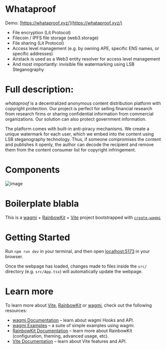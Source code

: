 # Whataproof

Demo: [https://whataproof.xyz/](https://whataproof.xyz/)

- File encryption (Lit Protocol)
- Filecoin / IPFS file storage (web3.storage)
- File sharing (Lit Protocol)
- Access level management (e.g. by owning APE, specific ENS names, or specific addresses)
- Airstack is used as a Web3 entity resolver for access level management
- And most importantly: invisible file watermarking using LSB Steganography

# Full description:
*whataproof* is a decentralized anonymous content distribution platform with copyright protection. Our project is perfect for selling financial research from research firms or sharing confidential information from commercial organizations. Our solution can also protect government information.

The platform comes with built-in anti-piracy mechanisms. We create a unique watermark for each user, which we embed into the content using LSB steganography technology. Thus, if someone compromises the content and publishes it openly, the author can decode the recipient and remove them from the content consumer list for copyright infringement.

# Components
![image](https://github.com/lourenc/whataproof/assets/6189971/642b323e-6497-46b9-9a05-2b5814d56df3)

# Boilerplate blabla

This is a [wagmi](https://wagmi.sh) + [RainbowKit](https://rainbowkit.com) + [Vite](https://vitejs.dev/) project bootstrapped with [`create-wagmi`](https://github.com/wagmi-dev/wagmi/tree/main/packages/create-wagmi)

# Getting Started

Run `npm run dev` in your terminal, and then open [localhost:5173](http://localhost:5173) in your browser.

Once the webpage has loaded, changes made to files inside the `src/` directory (e.g. `src/App.tsx`) will automatically update the webpage.

# Learn more

To learn more about [Vite](https://vitejs.dev/), [RainbowKit](https://rainbowkit.com) or [wagmi](https://wagmi.sh), check out the following resources:

- [wagmi Documentation](https://wagmi.sh) – learn about wagmi Hooks and API.
- [wagmi Examples](https://wagmi.sh/examples/connect-wallet) – a suite of simple examples using wagmi.
- [RainbowKit Documentation](https://rainbowkit.com/docs/introduction) – learn more about RainbowKit (configuration, theming, advanced usage, etc).
- [Vite Documentation](https://vitejs.dev/) – learn about Vite features and API.

